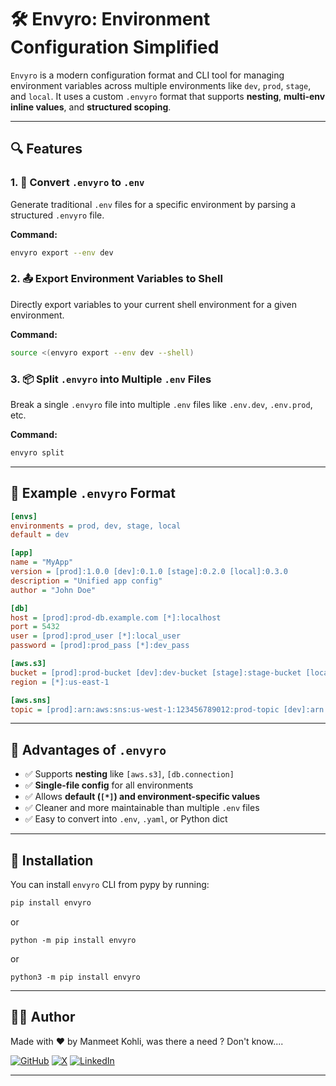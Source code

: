 # 🛠️ Envyro: Environment Configuration Simplified

`Envyro` is a modern configuration format and CLI tool for managing environment variables across multiple environments like `dev`, `prod`, `stage`, and `local`. It uses a custom `.envyro` format that supports **nesting**, **multi-env inline values**, and **structured scoping**.

---

## 🔍 Features

### 1. 🔄 Convert `.envyro` to `.env`
Generate traditional `.env` files for a specific environment by parsing a structured `.envyro` file.

**Command:**
```bash
envyro export --env dev
```

### 2. 📤 Export Environment Variables to Shell
Directly export variables to your current shell environment for a given environment.

**Command:**
```bash
source <(envyro export --env dev --shell)
```

### 3. 📦 Split `.envyro` into Multiple `.env` Files
Break a single `.envyro` file into multiple `.env` files like `.env.dev`, `.env.prod`, etc.

**Command:**
```bash
envyro split
```

---

## 🧪 Example `.envyro` Format

```ini
[envs]
environments = prod, dev, stage, local
default = dev

[app]
name = "MyApp"
version = [prod]:1.0.0 [dev]:0.1.0 [stage]:0.2.0 [local]:0.3.0
description = "Unified app config"
author = "John Doe"

[db]
host = [prod]:prod-db.example.com [*]:localhost
port = 5432
user = [prod]:prod_user [*]:local_user
password = [prod]:prod_pass [*]:dev_pass

[aws.s3]
bucket = [prod]:prod-bucket [dev]:dev-bucket [stage]:stage-bucket [local]:local-bucket
region = [*]:us-east-1

[aws.sns]
topic = [prod]:arn:aws:sns:us-west-1:123456789012:prod-topic [dev]:arn:aws:sns:us-west-2:123456789012:dev-topic
```

---

## 🧠 Advantages of `.envyro`

- ✅ Supports **nesting** like `[aws.s3]`, `[db.connection]`
- ✅ **Single-file config** for all environments
- ✅ Allows **default (`[*]`) and environment-specific values**
- ✅ Cleaner and more maintainable than multiple `.env` files
- ✅ Easy to convert into `.env`, `.yaml`, or Python dict

---

## 🧰 Installation

You can install `envyro` CLI from pypy by running:

```bash
pip install envyro
```
or

```
python -m pip install envyro
```

or

```
python3 -m pip install envyro
```

---

## 👨‍💻 Author

Made with ❤️ by Manmeet Kohli, was there a need ? Don't know....

[![GitHub](https://img.shields.io/badge/GitHub-100000?style=for-the-badge&logo=github&logoColor=white)](https://github.com/manmeet1049)
[![X](https://img.shields.io/badge/X-000000?style=for-the-badge&logo=x&logoColor=white)](https://x.com/ManmeetKohli3)
[![LinkedIn](https://img.shields.io/badge/LinkedIn-0077B5?style=for-the-badge&logo=linkedin&logoColor=white)](https://linkedin.com/in/manmeet-kohli1049)

---